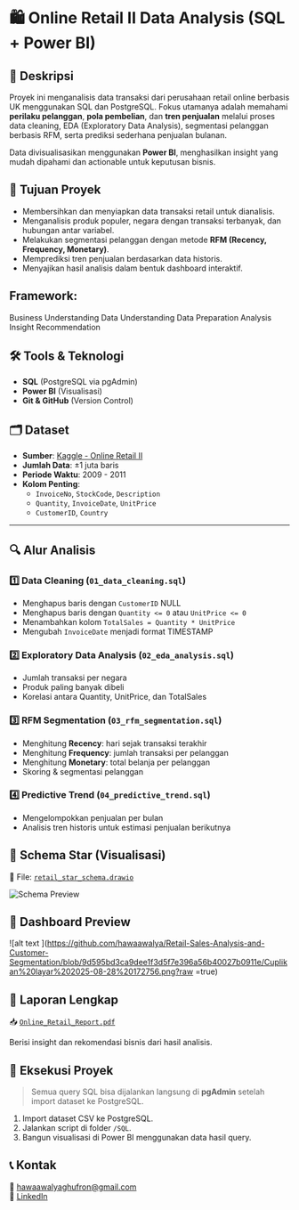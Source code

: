 # 🛍 Online Retail II Data Analysis (SQL + Power BI)

## 📌 Deskripsi

Proyek ini menganalisis data transaksi dari perusahaan retail online berbasis UK menggunakan SQL dan PostgreSQL. Fokus utamanya adalah memahami **perilaku pelanggan**, **pola pembelian**, dan **tren penjualan** melalui proses data cleaning, EDA (Exploratory Data Analysis), segmentasi pelanggan berbasis RFM, serta prediksi sederhana penjualan bulanan.

Data divisualisasikan menggunakan **Power BI**, menghasilkan insight yang mudah dipahami dan actionable untuk keputusan bisnis.

## 🎯 Tujuan Proyek

- Membersihkan dan menyiapkan data transaksi retail untuk dianalisis.
- Menganalisis produk populer, negara dengan transaksi terbanyak, dan hubungan antar variabel.
- Melakukan segmentasi pelanggan dengan metode **RFM (Recency, Frequency, Monetary)**.
- Memprediksi tren penjualan berdasarkan data historis.
- Menyajikan hasil analisis dalam bentuk dashboard interaktif.

## Framework:
Business Understanding
Data Understanding
Data Preparation
Analysis
Insight
Recommendation


## 🛠 Tools & Teknologi

- **SQL** (PostgreSQL via pgAdmin)
- **Power BI** (Visualisasi)
- **Git & GitHub** (Version Control)


## 🗂 Dataset

- **Sumber**: [Kaggle - Online Retail II](https://www.kaggle.com/datasets/mashlyn/online-retail-ii-uci)
- **Jumlah Data**: ±1 juta baris
- **Periode Waktu**: 2009 - 2011
- **Kolom Penting**:
  - `InvoiceNo`, `StockCode`, `Description`
  - `Quantity`, `InvoiceDate`, `UnitPrice`
  - `CustomerID`, `Country`

---

## 🔍 Alur Analisis

### 1️⃣ Data Cleaning (`01_data_cleaning.sql`)
- Menghapus baris dengan `CustomerID` NULL
- Menghapus baris dengan `Quantity <= 0` atau `UnitPrice <= 0`
- Menambahkan kolom `TotalSales = Quantity * UnitPrice`
- Mengubah `InvoiceDate` menjadi format TIMESTAMP

### 2️⃣ Exploratory Data Analysis (`02_eda_analysis.sql`)
- Jumlah transaksi per negara
- Produk paling banyak dibeli
- Korelasi antara Quantity, UnitPrice, dan TotalSales

### 3️⃣ RFM Segmentation (`03_rfm_segmentation.sql`)
- Menghitung **Recency**: hari sejak transaksi terakhir
- Menghitung **Frequency**: jumlah transaksi per pelanggan
- Menghitung **Monetary**: total belanja per pelanggan
- Skoring & segmentasi pelanggan

### 4️⃣ Predictive Trend (`04_predictive_trend.sql`)
- Mengelompokkan penjualan per bulan
- Analisis tren historis untuk estimasi penjualan berikutnya



## 🧱 Schema Star (Visualisasi)

📎 File: [`retail_star_schema.drawio`](./Schema/retail_star_schema.drawio)

![Schema Preview](./Schema/schema_preview.png) <!-- Tambahkan setelah upload -->


## 📸 Dashboard Preview
![alt text ](https://github.com/hawaawalya/Retail-Sales-Analysis-and-Customer-Segmentation/blob/9d595bd3ca9dee1f3d5f7e396a56b40027b0911e/Cuplikan%20layar%202025-08-28%20172756.png?raw =true)


## 📄 Laporan Lengkap

📥 [`Online_Retail_Report.pdf`](./Report/Online_Retail_Report.pdf)

Berisi insight dan rekomendasi bisnis dari hasil analisis.


## 🚀 Eksekusi Proyek

> Semua query SQL bisa dijalankan langsung di **pgAdmin** setelah import dataset ke PostgreSQL.

1. Import dataset CSV ke PostgreSQL.
2. Jalankan script di folder `/SQL`.
3. Bangun visualisasi di Power BI menggunakan data hasil query.


## 📞 Kontak
📮 hawaawalyaghufron@gmail.com  
🔗 [LinkedIn](www.linkedin.com/in/hawa-awalya-ghufron-2a6588321) 



